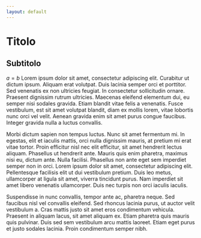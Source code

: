 ```yaml
---
layout: default
---
```


<div class="simple-padding">
<h1>Titolo</h1>
<h2>Subtitolo</h2>

$a=b$
Lorem ipsum dolor sit amet, consectetur adipiscing elit. Curabitur ut dictum ipsum. Aliquam erat volutpat. Duis lacinia semper orci et porttitor. Sed venenatis ex non ultricies feugiat. In consectetur sollicitudin ornare. Praesent dignissim rutrum ultricies. Maecenas eleifend elementum dui, eu semper nisi sodales gravida. Etiam blandit vitae felis a venenatis. Fusce vestibulum, est sit amet volutpat blandit, diam ex mollis lorem, vitae lobortis nunc orci vel velit. Aenean gravida enim sit amet purus congue faucibus. Integer gravida nulla a luctus convallis.

Morbi dictum sapien non tempus luctus. Nunc sit amet fermentum mi. In egestas, elit et iaculis mattis, orci nulla dignissim mauris, at pretium mi erat vitae tortor. Proin efficitur nisl nec elit efficitur, sit amet hendrerit lectus aliquam. Phasellus ut hendrerit ante. Mauris quis enim pharetra, maximus nisi eu, dictum ante. Nulla facilisi. Phasellus non ante eget sem imperdiet semper non in orci. Lorem ipsum dolor sit amet, consectetur adipiscing elit. Pellentesque facilisis elit ut dui vestibulum pretium. Duis leo metus, ullamcorper at ligula sit amet, viverra tincidunt purus. Nam imperdiet sit amet libero venenatis ullamcorper. Duis nec turpis non orci iaculis iaculis.

Suspendisse in nunc convallis, tempor ante ac, pharetra neque. Sed faucibus nisl vel convallis eleifend. Sed rhoncus lacinia purus, ut auctor velit vestibulum a. Cras mattis justo sit amet eros condimentum vehicula. Praesent in aliquam lacus, sit amet aliquam ex. Etiam pharetra quis mauris quis pulvinar. Duis sed sem vestibulum arcu mattis laoreet. Etiam eget purus et justo sodales lacinia. Proin condimentum semper nibh.

</div>